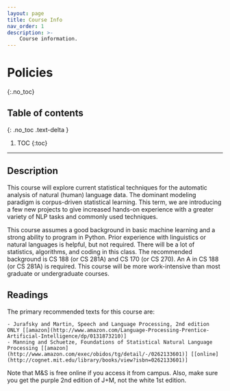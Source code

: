 ```yaml
---
layout: page
title: Course Info
nav_order: 1
description: >-
    Course information.
---
```


# Policies
{:.no_toc}

## Table of contents
{: .no_toc .text-delta }

1. TOC
{:toc}

---

## Description

This course will explore current statistical techniques for the automatic analysis of natural (human) language data. The dominant modeling paradigm is corpus-driven statistical learning.  This term, we are introducing a few new projects to give increased hands-on experience with a greater variety of NLP tasks and commonly used techniques.

This course assumes a good background in basic machine learning and a strong ability to program in Python. Prior experience with linguistics or natural languages is helpful, but not required.  There will be a lot of statistics, algorithms, and coding in this class.  The recommended background is CS 188 (or CS 281A) and CS 170 (or CS 270).  An A in CS 188 (or CS 281A) is required.  This course will be more work-intensive than most graduate or undergraduate courses.

## Readings

The primary recommended texts for this course are:

    - Jurafsky and Martin, Speech and Language Processing, 2nd edition ONLY [[amazon](http://www.amazon.com/Language-Processing-Prentice-Artificial-Intelligence/dp/0131873210)]
    - Manning and Schuetze, Foundations of Statistical Natural Language Processing [[amazon](http://www.amazon.com/exec/obidos/tg/detail/-/0262133601)] [[online](http://cognet.mit.edu/library/books/view?isbn=0262133601)]

Note that M&S is free online if you access it from campus.  Also, make sure you get the purple 2nd edition of J+M, not the white 1st edition.

